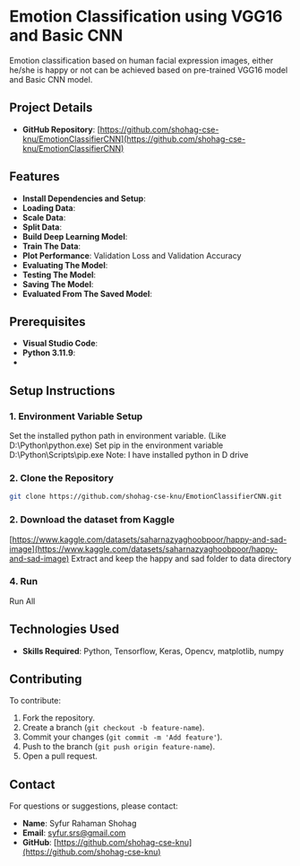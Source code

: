 # Emotion Classification using VGG16 and Basic CNN

Emotion classification based on human facial expression images, either he/she is happy or not can be achieved based on pre-trained VGG16 model and Basic CNN model.

## Project Details

- **GitHub Repository**: [https://github.com/shohag-cse-knu/EmotionClassifierCNN](https://github.com/shohag-cse-knu/EmotionClassifierCNN)

## Features

- **Install Dependencies and Setup**:
- **Loading Data**:
- **Scale Data**: 
- **Split Data**: 
- **Build Deep Learning Model**:
- **Train The Data**:
- **Plot Performance**: Validation Loss and Validation Accuracy
- **Evaluating The Model**:
- **Testing The Model**:
- **Saving The Model**:
- **Evaluated From The Saved Model**:

## Prerequisites

- **Visual Studio Code**: 
- **Python 3.11.9**: 
- 
## Setup Instructions

### 1. Environment Variable Setup
Set the installed python path in environment variable. (Like D:\Python\python.exe)
Set pip in the environment variable D:\Python\Scripts\pip.exe
Note: I have installed python in D drive

### 2. Clone the Repository
```bash
git clone https://github.com/shohag-cse-knu/EmotionClassifierCNN.git
````
### 2. Download the dataset from Kaggle 
[https://www.kaggle.com/datasets/saharnazyaghoobpoor/happy-and-sad-image](https://www.kaggle.com/datasets/saharnazyaghoobpoor/happy-and-sad-image)
Extract and keep the happy and sad folder to data directory

### 4. Run
Run All

## Technologies Used

- **Skills Required**: Python, Tensorflow, Keras, Opencv, matplotlib, numpy

## Contributing

To contribute:

1. Fork the repository.
2. Create a branch (`git checkout -b feature-name`).
3. Commit your changes (`git commit -m 'Add feature'`).
4. Push to the branch (`git push origin feature-name`).
5. Open a pull request.

## Contact

For questions or suggestions, please contact:

- **Name**: Syfur Rahaman Shohag
- **Email**: [syfur.srs@gmail.com](mailto:syfur.srs@gmail.com)
- **GitHub**: [https://github.com/shohag-cse-knu](https://github.com/shohag-cse-knu)
